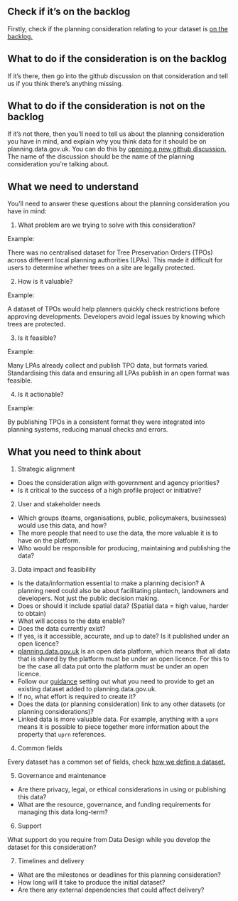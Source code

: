 ## Check if it’s on the backlog

Firstly, check if the planning consideration relating to your dataset is [on the backlog.](https://design.planning.data.gov.uk/planning-consideration/)

## What to do if the consideration is on the backlog

If it’s there, then go into the github discussion on that consideration and tell us if you think there’s anything missing.

## What to do if the consideration is not on the  backlog

If it’s not there, then you’ll need to tell us about the planning consideration you have in mind, and explain why you think data for it should be on planning.data.gov.uk. You can do this by [opening a new github discussion.](https://github.com/digital-land/data-standards-backlog/discussions/new?category=planning-consideration) The name of the discussion should be the name of the planning consideration you’re talking about.

## What we need to understand

You’ll need to answer these questions about the planning consideration you have in mind:

1. What problem are we trying to solve with this consideration?

Example:

There was no centralised dataset for Tree Preservation Orders (TPOs) across different local planning authorities (LPAs). This made it difficult for users to determine whether trees on a site are legally protected.

2. How is it valuable?

Example:

A dataset of TPOs would help planners quickly check restrictions before approving developments. Developers avoid legal issues by knowing which trees are protected.

3. Is it feasible?

Example:

Many LPAs already collect and publish TPO data, but formats varied. Standardising this data and ensuring all LPAs publish in an open format was feasible.

4. Is it actionable?

Example:

By publishing TPOs in a consistent format they were integrated into planning systems, reducing manual checks and errors.

## What you need to think about

1. Strategic alignment

* Does the consideration align with government and agency priorities?
* Is it critical to the success of a high profile project or initiative?


2. User and stakeholder needs

* Which groups (teams, organisations, public, policymakers, businesses) would use this data, and how?
* The more people that need to use the data, the more valuable it is to have on the platform.
* Who would be responsible for producing, maintaining and publishing the data?


3. Data impact and feasibility

* Is the data/information essential to make a planning decision? A planning need could also be about facilitating plantech, landowners and developers. Not just the public decision making.
* Does or should it include spatial data? (Spatial data = high value, harder to obtain)
* What will access to the data enable?
* Does the data currently exist?
* If yes, is it accessible, accurate, and up to date? Is it published under an open licence?
* [planning.data.gov.uk](http://planning.data.gov.uk) is an open data platform, which means that all data that is shared by the platform must be under an open licence. For this to be the case all data put onto the platform must be under an open licence.
* Follow our [guidance](https://design.planning.data.gov.uk/how-to-get-existing-datasets-on-to-planning-data-gov-uk) setting out what you need to provide to get an existing dataset added to planning.data.gov.uk.
* If no, what effort is required to create it?
* Does the data (or planning consideration) link to any other datasets (or planning considerations)?
* Linked data is more valuable data. For example, anything with a `uprn` means it is possible to piece together more information about the property that `uprn` references.

4. Common fields

Every dataset has a common set of fields, check [how we define a dataset.](https://standards.planning-data.dev/guides/how-we-define-a-dataset/)

5. Governance and maintenance

* Are there privacy, legal, or ethical considerations in using or publishing this data?
* What are the resource, governance, and funding requirements for managing this data long-term?

6. Support

What support do you require from Data Design while you develop the dataset for this consideration?

7. Timelines and delivery

* What are the milestones or deadlines for this planning consideration?
* How long will it take to produce the initial dataset?
* Are there any external dependencies that could affect delivery?
